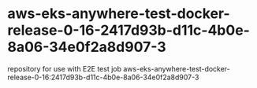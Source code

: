 # aws-eks-anywhere-test-docker-release-0-16-2417d93b-d11c-4b0e-8a06-34e0f2a8d907-3
repository for use with E2E test job aws-eks-anywhere-test-docker-release-0-16:2417d93b-d11c-4b0e-8a06-34e0f2a8d907-3
